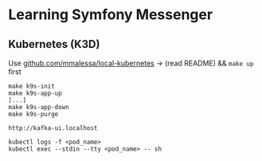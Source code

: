 # Learning Symfony Messenger


## Kubernetes (K3D)
Use [github.com/mmalessa/local-kubernetes](https://github.com/mmalessa/local-kubernetes) -> (read README) && `make up` first


```shell
make k9s-init
make k9s-app-up
[...]
make k9s-app-down
make k9s-purge
```

```text
http://kafka-ui.localhost
```

```shell
kubectl logs -f <pod_name>
kubectl exec --stdin --tty <pod_name> -- sh
```
